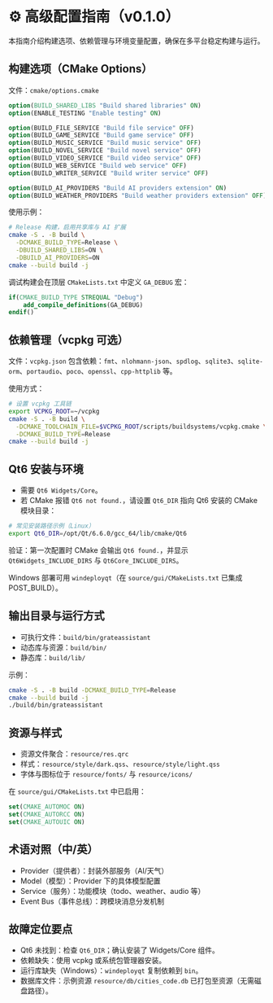# ⚙️ 高级配置指南（v0.1.0）

本指南介绍构建选项、依赖管理与环境变量配置，确保在多平台稳定构建与运行。

## 构建选项（CMake Options）

文件：`cmake/options.cmake`

```cmake
option(BUILD_SHARED_LIBS "Build shared libraries" ON)
option(ENABLE_TESTING "Enable testing" ON)

option(BUILD_FILE_SERVICE "Build file service" OFF)
option(BUILD_GAME_SERVICE "Build game service" OFF)
option(BUILD_MUSIC_SERVICE "Build music service" OFF)
option(BUILD_NOVEL_SERVICE "Build novel service" OFF)
option(BUILD_VIDEO_SERVICE "Build video service" OFF)
option(BUILD_WEB_SERVICE "Build web service" OFF)
option(BUILD_WRITER_SERVICE "Build writer service" OFF)

option(BUILD_AI_PROVIDERS "Build AI providers extension" ON)
option(BUILD_WEATHER_PROVIDERS "Build weather providers extension" OFF)
```

使用示例：

```bash
# Release 构建，启用共享库与 AI 扩展
cmake -S . -B build \
  -DCMAKE_BUILD_TYPE=Release \
  -DBUILD_SHARED_LIBS=ON \
  -DBUILD_AI_PROVIDERS=ON
cmake --build build -j
```

调试构建会在顶层 `CMakeLists.txt` 中定义 `GA_DEBUG` 宏：

```cmake
if(CMAKE_BUILD_TYPE STREQUAL "Debug")
    add_compile_definitions(GA_DEBUG)
endif()
```

## 依赖管理（vcpkg 可选）

文件：`vcpkg.json` 包含依赖：`fmt`、`nlohmann-json`、`spdlog`、`sqlite3`、`sqlite-orm`、`portaudio`、`poco`、`openssl`、`cpp-httplib` 等。

使用方式：

```bash
# 设置 vcpkg 工具链
export VCPKG_ROOT=~/vcpkg
cmake -S . -B build \
  -DCMAKE_TOOLCHAIN_FILE=$VCPKG_ROOT/scripts/buildsystems/vcpkg.cmake \
  -DCMAKE_BUILD_TYPE=Release
cmake --build build -j
```

## Qt6 安装与环境

- 需要 `Qt6 Widgets/Core`。
- 若 CMake 报错 `Qt6 not found.`，请设置 `Qt6_DIR` 指向 Qt6 安装的 CMake 模块目录：

```bash
# 常见安装路径示例（Linux）
export Qt6_DIR=/opt/Qt/6.6.0/gcc_64/lib/cmake/Qt6
```

验证：第一次配置时 CMake 会输出 `Qt6 found.`，并显示 `Qt6Widgets_INCLUDE_DIRS` 与 `Qt6Core_INCLUDE_DIRS`。

Windows 部署可用 `windeployqt`（在 `source/gui/CMakeLists.txt` 已集成 POST_BUILD）。

## 输出目录与运行方式

- 可执行文件：`build/bin/grateassistant`
- 动态库与资源：`build/bin/`
- 静态库：`build/lib/`

示例：

```bash
cmake -S . -B build -DCMAKE_BUILD_TYPE=Release
cmake --build build -j
./build/bin/grateassistant
```

## 资源与样式

- 资源文件聚合：`resource/res.qrc`
- 样式：`resource/style/dark.qss`、`resource/style/light.qss`
- 字体与图标位于 `resource/fonts/` 与 `resource/icons/`

在 `source/gui/CMakeLists.txt` 中已启用：

```cmake
set(CMAKE_AUTOMOC ON)
set(CMAKE_AUTORCC ON)
set(CMAKE_AUTOUIC ON)
```

## 术语对照（中/英）

- Provider（提供者）：封装外部服务（AI/天气）
- Model（模型）：Provider 下的具体模型配置
- Service（服务）：功能模块（todo、weather、audio 等）
- Event Bus（事件总线）：跨模块消息分发机制

## 故障定位要点

- Qt6 未找到：检查 `Qt6_DIR`；确认安装了 Widgets/Core 组件。
- 依赖缺失：使用 vcpkg 或系统包管理器安装。
- 运行库缺失（Windows）：`windeployqt` 复制依赖到 `bin`。
- 数据库文件：示例资源 `resource/db/cities_code.db` 已打包至资源（无需磁盘路径）。
